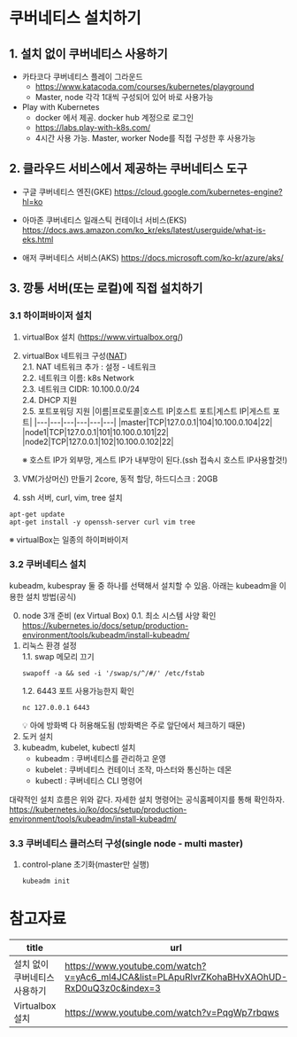 # 쿠버네티스 설치하기

## 1. 설치 없이 쿠버네티스 사용하기
- 카타코다 쿠버네티스 플레이 그라운드
    - https://www.katacoda.com/courses/kubernetes/playground
    - Master, node 각각 1대씩 구성되어 있어 바로 사용가능
- Play with Kubernetes
    - docker 에서 제공. docker hub 계정으로 로그인
    - https://labs.play-with-k8s.com/
    - 4시간 사용 가능. Master, worker Node를 직접 구성한 후 사용가능

## 2. 클라우드 서비스에서 제공하는 쿠버네티스 도구
- 구글 쿠버네티스 엔진(GKE)
https://cloud.google.com/kubernetes-engine?hl=ko

- 아마존 쿠버네티스 일래스틱 컨테이너 서비스(EKS)
https://docs.aws.amazon.com/ko_kr/eks/latest/userguide/what-is-eks.html

- 애저 쿠버네티스 서비스(AKS)
https://docs.microsoft.com/ko-kr/azure/aks/

## 3. 깡통 서버(또는 로컬)에 직접 설치하기

### 3.1 하이퍼바이저 설치
1. virtualBox 설치 (https://www.virtualbox.org/)
2. virtualBox 네트워크 구성([NAT](../네트워크기초/README.md#네트워크-어댑터))  
    2.1. NAT 네트워크 추가 : 설정 - 네트워크  
    2.2. 네트워크 이름: k8s Network  
    2.3. 네트워크 CIDR: 10.100.0.0/24  
    2.4. DHCP 지원  
    2.5. 포트포워딩 지원
    |이름|프로토콜|호스트 IP|호스트 포트|게스트 IP|게스트 포트|
    |---|---|---|---|---|---|
    |master|TCP|127.0.0.1|104|10.100.0.104|22|
    |node1|TCP|127.0.0.1|101|10.100.0.101|22|
    |node2|TCP|127.0.0.1|102|10.100.0.102|22|
    
    ※ 호스트 IP가 외부망, 게스트 IP가 내부망이 된다.(ssh 접속시 호스트 IP사용할것!)
3. VM(가상머신) 만들기
    2core, 동적 할당, 하드디스크 : 20GB
4. ssh 서버, curl, vim, tree 설치
```
apt-get update
apt-get install -y openssh-server curl vim tree
```

※ virtualBox는 일종의 하이퍼바이저


### 3.2 쿠버네티스 설치
kubeadm, kubespray 둘 중 하나를 선택해서 설치할 수 있음. 아래는 kubeadm을 이용한 설치 방법(공식)

0. node 3개 준비 (ex Virtual Box)
0.1. 최소 시스템 사양 확인
https://kubernetes.io/docs/setup/production-environment/tools/kubeadm/install-kubeadm/  
1. 리눅스 환경 설정  
    1.1. swap 메모리 끄기
    ```
    swapoff -a && sed -i '/swap/s/^/#/' /etc/fstab
    ```
    1.2. 6443 포트 사용가능한지 확인
    ```
    nc 127.0.0.1 6443
    ```
    💡 아에 방화벽 다 허용해도됨 (방화벽은 주로 앞단에서 체크하기 때문)
2. 도커 설치
3. kubeadm, kubelet, kubectl 설치  
    - kubeadm : 쿠버네티스를 관리하고 운영  
    - kubelet : 쿠버네티스 컨테이너 조작, 마스터와 통신하는 데몬  
    - kubectl : 쿠버네티스 CLI 명령어

대략적인 설치 흐름은 위와 같다. 자세한 설치 명령어는 공식홈페이지를 통해 확인하자.  
https://kubernetes.io/ko/docs/setup/production-environment/tools/kubeadm/install-kubeadm/

### 3.3 쿠버네티스 클러스터 구성(single node - multi master)
1. control-plane 초기화(master만 실행)
    ```
    kubeadm init
    ```


# 참고자료
|title|url|
|---|---|
|설치 없이 쿠버네티스 사용하기|https://www.youtube.com/watch?v=yAc6_ml4JCA&list=PLApuRlvrZKohaBHvXAOhUD-RxD0uQ3z0c&index=3|
|Virtualbox 설치|https://www.youtube.com/watch?v=PqgWp7rbqws|


